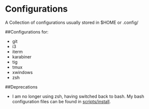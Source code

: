# Configurations
A Collection of configurations usually stored in $HOME or .config/

##Configurations for:
- git
- i3
- iterm
- karabiner
- tig
- tmux
- xwindows
- zsh

##Deprecations
- I am no longer using zsh, having switched back to bash.  My bash configuration files can be found in [scripts/install](https://github.com/kzsh/scripts/tree/master/install).
